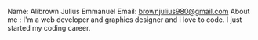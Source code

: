 Name: Alibrown Julius Emmanuel Email: brownjulius980@gmail.com About me : I'm a web developer and graphics designer and i love to code. I just started my coding career.